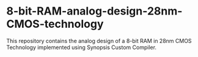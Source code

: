 # 8-bit-RAM-analog-design-28nm-CMOS-technology
This repository contains the analog design of a 8-bit RAM in 28nm CMOS Technology implemented using Synopsis Custom Compiler.
